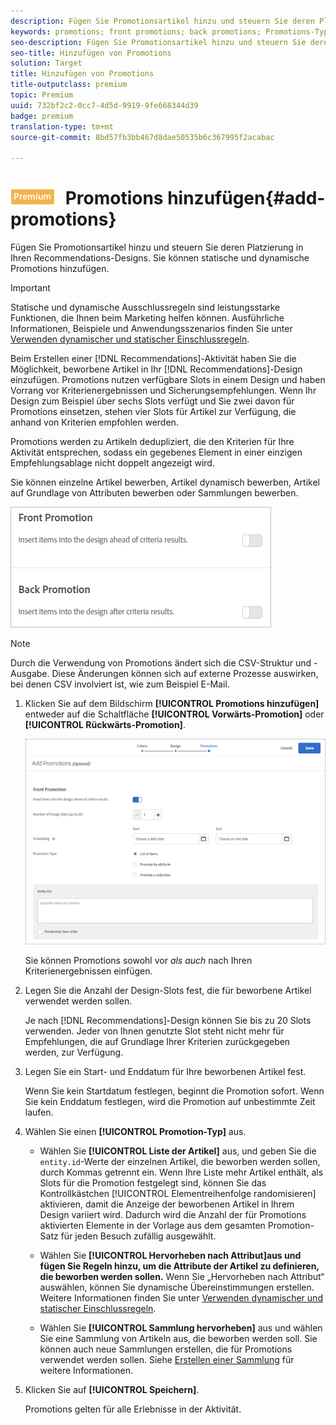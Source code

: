 ```yaml
---
description: Fügen Sie Promotionsartikel hinzu und steuern Sie deren Platzierung in Ihren Recommendations-Designs. Sie können statische und dynamische Promotions hinzufügen.
keywords: promotions; front promotions; back promotions; Promotions-Typ
seo-description: Fügen Sie Promotionsartikel hinzu und steuern Sie deren Platzierung in Ihren Recommendations-Designs. Sie können statische und dynamische Promotions hinzufügen.
seo-title: Hinzufügen von Promotions
solution: Target
title: Hinzufügen von Promotions
title-outputclass: premium
topic: Premium
uuid: 732bf2c2-0cc7-4d5d-9919-9fe668344d39
badge: premium
translation-type: tm+mt
source-git-commit: 8bd57fb3bb467d8dae50535b6c367995f2acabac

---
```



# ![PREMIUM](/help/assets/premium.png) Promotions hinzufügen{#add-promotions}

Fügen Sie Promotionsartikel hinzu und steuern Sie deren Platzierung in Ihren Recommendations-Designs. Sie können statische und dynamische Promotions hinzufügen.

>[!IMPORTANT]
>
>Statische und dynamische Ausschlussregeln sind leistungsstarke Funktionen, die Ihnen beim Marketing helfen können. Ausführliche Informationen, Beispiele und Anwendungsszenarios finden Sie unter [Verwenden dynamischer und statischer Einschlussregeln](../../c-recommendations/c-algorithms/use-dynamic-and-static-inclusion-rules.md#concept_4CB5C0FA705D4E449BD0B37B3D987F9F).

Beim Erstellen einer [!DNL Recommendations]-Aktivität haben Sie die Möglichkeit, beworbene Artikel in Ihr [!DNL Recommendations]-Design einzufügen. Promotions nutzen verfügbare Slots in einem Design und haben Vorrang vor Kriterienergebnissen und Sicherungsempfehlungen. Wenn Ihr Design zum Beispiel über sechs Slots verfügt und Sie zwei davon für Promotions einsetzen, stehen vier Slots für Artikel zur Verfügung, die anhand von Kriterien empfohlen werden.

Promotions werden zu Artikeln dedupliziert, die den Kriterien für Ihre Aktivität entsprechen, sodass ein gegebenes Element in einer einzigen Empfehlungsablage nicht doppelt angezeigt wird.

Sie können einzelne Artikel bewerben, Artikel dynamisch bewerben, Artikel auf Grundlage von Attributen bewerben oder Sammlungen bewerben.

![](assets/add_promotion_toggles.png)

>[!NOTE]
>
>Durch die Verwendung von Promotions ändert sich die CSV-Struktur und -Ausgabe. Diese Änderungen können sich auf externe Prozesse auswirken, bei denen CSV involviert ist, wie zum Beispiel E-Mail.

1. Klicken Sie auf dem Bildschirm **[!UICONTROL Promotions hinzufügen]** entweder auf die Schaltfläche **[!UICONTROL Vorwärts-Promotion]** oder **[!UICONTROL Rückwärts-Promotion]**.

   ![](assets/add_promotion_front.png)

   Sie können Promotions sowohl vor *als auch* nach Ihren Kriterienergebnissen einfügen.
1. Legen Sie die Anzahl der Design-Slots fest, die für beworbene Artikel verwendet werden sollen.

   Je nach [!DNL Recommendations]-Design können Sie bis zu 20 Slots verwenden. Jeder von Ihnen genutzte Slot steht nicht mehr für Empfehlungen, die auf Grundlage Ihrer Kriterien zurückgegeben werden, zur Verfügung.

1. Legen Sie ein Start- und Enddatum für Ihre beworbenen Artikel fest.

   Wenn Sie kein Startdatum festlegen, beginnt die Promotion sofort. Wenn Sie kein Enddatum festlegen, wird die Promotion auf unbestimmte Zeit laufen.

1. Wählen Sie einen **[!UICONTROL Promotion-Typ]** aus.

   * Wählen Sie **[!UICONTROL Liste der Artikel]** aus, und geben Sie die `entity.id`-Werte der einzelnen Artikel, die beworben werden sollen, durch Kommas getrennt ein.
   Wenn Ihre Liste mehr Artikel enthält, als Slots für die Promotion festgelegt sind, können Sie das Kontrollkästchen [!UICONTROL Elementreihenfolge randomisieren] aktivieren, damit die Anzeige der beworbenen Artikel in Ihrem Design variiert wird. Dadurch wird die Anzahl der für Promotions aktivierten Elemente in der Vorlage aus dem gesamten Promotion-Satz für jeden Besuch zufällig ausgewählt.

   * Wählen Sie **[!UICONTROL Hervorheben nach Attribut]aus und fügen Sie Regeln hinzu, um die Attribute der Artikel zu definieren, die beworben werden sollen.**
   Wenn Sie „Hervorheben nach Attribut“ auswählen, können Sie dynamische Übereinstimmungen erstellen. Weitere Informationen finden Sie unter [Verwenden dynamischer und statischer Einschlussregeln](../../c-recommendations/c-algorithms/use-dynamic-and-static-inclusion-rules.md#concept_4CB5C0FA705D4E449BD0B37B3D987F9F).

   * Wählen Sie **[!UICONTROL Sammlung hervorheben]** aus und wählen Sie eine Sammlung von Artikeln aus, die beworben werden soll. Sie können auch neue Sammlungen erstellen, die für Promotions verwendet werden sollen. Siehe [Erstellen einer Sammlung](../../c-recommendations/c-products/collections.md#task_1256DFF6842141FCAADD9E1428EF7F08) für weitere Informationen.



1. Klicken Sie auf **[!UICONTROL Speichern]**.

   Promotions gelten für alle Erlebnisse in der Aktivität.
